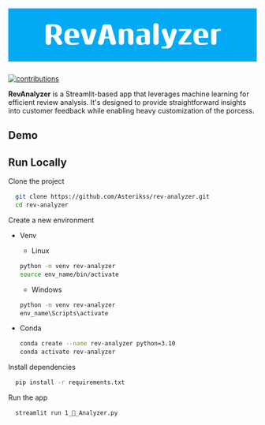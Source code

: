 <h1 align="center">
  <img src="https://github.com/Asterikss/ttestt/blob/visuals/RevAnalyzerImg.png?raw=true" alt="RevAnalyzer">
</h1>

[![contributions](https://img.shields.io/badge/contributions-welcome-orange)](https://github.com/Asterikss/rev-analyzer/pulls)
<!-- [![Downloads](https://img.shields.io/github/downloads/neovim/neovim/total.svg?maxAge=2592001)](https://github.com/neovim/neovim/releases/) -->

**RevAnalyzer** is a Streamlit-based app that leverages machine learning for
efficient review analysis. It's designed to provide straightforward insights
into customer feedback while enabling heavy customization of the porcess.


## Demo


## Run Locally

Clone the project

```bash
  git clone https://github.com/Asterikss/rev-analyzer.git
  cd rev-analyzer
```

Create a new environment
*  Venv
    * Linux
    ```bash
    python -m venv rev-analyzer
    source env_name/bin/activate
    ```
    * Windows

    ```bash
    python -m venv rev-analyzer
    env_name\Scripts\activate
    ```

* Conda

    ```bash
    conda create --name rev-analyzer python=3.10
    conda activate rev-analyzer
    ```

Install dependencies

```bash
  pip install -r requirements.txt
```

Run the app

```bash
  streamlit run 1_🔬_Analyzer.py
```
